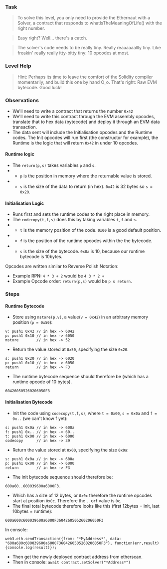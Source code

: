 ### Task
>To solve this level, you only need to provide the Ethernaut with a Solver, a contract that responds to whatIsTheMeaningOfLife() with the right number.

>Easy right? Well... there's a catch.

>The solver's code needs to be really tiny. Really reaaaaaallly tiny. Like freakin' really really itty-bitty tiny: 10 opcodes at most.

### Level Help
>Hint: Perhaps its time to leave the comfort of the Solidity compiler momentarily, and build this one by hand O_o. That's right: Raw EVM bytecode.
Good luck!


### Observations 

- We'll need to write a contract that returns the number `0x42`
- We'll need to write this contract through the EVM assembly opcodes, translate that to hex data (bytecode) and deploy it through an EVM data transaction.
- The data sent will include the Initialisation opcodes and the Runtime codes. The Init opcodes will run first (the constructor for example), the Runtime is the logic that will return `0x42` in under 10 opcodes. 
#### Runtime logic
- The `return(p,s)` takes variables `p` and `s`.
- - `p` is the position in memory where the returnable value is stored.
- - `s` is the size of the data to return (in hex). `0x42` is 32 bytes so `s = 0x20`.

#### Initialisation Logic
- Runs first and sets the runtime codes to the right place in memory.
- The `codecopy(t,f,s)` does this by taking variables `t`, `f` and `s`.
- - `t` is the memory position of the code. `0x00` is a good default position.
- - `f` is the position of the runtime opcodes within the the bytecode.
- - `s` is the size of the bytecode. `0x0a` is 10, because our runtime bytecode is 10bytes.


Opcodes are written similar to Reverse Polish Notation:
- Example RPN: `4 * 3 + 2` would be `4 3 * 2 +`
- Example Opcode order: `return(p,s)` would be `p s return`.

### Steps

#### Runtime Bytecode

- Store using `mstore(p,v)`, a value(`v = 0x42`) in an arbitrary memory position (`p = 0x50`):

```
v: push1 0x42 // in hex -> 6042
p: push1 0x10 // in hex -> 6050
mstore        // in hex -> 52
```

- Return the value stored at `0x50`, specifying the size `0x20`:

```
s: push1 0x20 // in hex -> 6020
p: push1 0x10 // in hex -> 6050
return        // in hex -> F3
```

- The runtime bytecode sequence should therefore be (which has a runtime opcode of 10 bytes).
```
604260505260206050F3
```

#### Initialisation Bytecode

- Init the code using `codecopy(t,f,s)`, where `t = 0x00`, `s = 0x0a` and `f = 0x..` (we can't know f yet):

```
s: push1 0x0a // in hex -> 600a
f: push1 0x.. // in hex -> 60..
t: push1 0x00 // in hex -> 6000
codecopy      // in hex -> 39
```

- Return the value stored at `0x00`, specifying the size `0x0a`:

```
s: push1 0x0a // in hex -> 600a
p: push1 0x00 // in hex -> 6000
return        // in hex -> F3
```

- The init bytecode sequence should therefore be:
```
600a60..600039600a6000F3.
```
- Which has a size of 12 bytes, or `0x0c` therefore the runtime opcodes start at position `0x0c`. Therefore the `..`or`f` value is `0c`. 
- The final total bytecode therefore looks like this (first 12bytes = init, last 10bytes = runtime):
```
600a600c600039600a6000F3604260505260206050F3
```

In console:

```
web3.eth.sendTransaction({from: "*MyAddress*", data: "600a600c600039600a6000F3604260505260206050F3"}, function(err,result){console.log(result)});
```

- Then get the newly deployed contract address from etherscan.
- Then in console:
`await contract.setSolver("*Address*")`
 